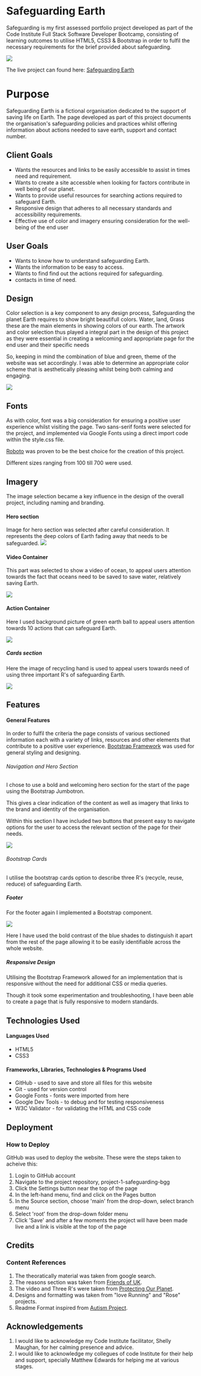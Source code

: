 # Safeguarding Earth
Safeguarding is my first assessed portfolio project developed as part of the Code Institute Full Stack Software Developer Bootcamp, consisting of learning outcomes to utilise HTML5, CSS3 & Bootstrap in order to fulfil the necessary requirements for the brief provided about safeguarding.

<img src="assets/images/main.png">


The live project can found here: <a href="https://madiha-babri.github.io/assignment/" rel="nofollow">Safeguarding Earth</a>
# Purpose 
Safeguarding Earth is a fictional organisation dedicated to the support of saving life on Earth. The page developed as part of this project documents the organisation's safeguarding policies and practices whilst offering information about actions needed to save earth, support and contact  number.

## Client Goals

+ Wants the resources and links to be easily accessible to assist in times need and requirement.
+ Wants to create a site accessble when looking for factors contribute in well being of our planet.
+ Wants to provide useful resources for searching actions required to safeguard Earth.
+ Responsive design that adheres to all necessary standards and accessibility requirements.
+ Effective use of color and imagery ensuring consideration for the well-being of the end user

## User Goals
+ Wants to know how to understand safeguarding Earth.
+ Wants the information to be easy to access.
+ Wants to find find out the actions required for safeguarding.
+ contacts in time of need.

## Design

Color selection is a key component to any design process, Safeguarding the planet Earth requires to show bright beautifull colors. Water, land, Grass these are the main elements in showing colors of our earth. The artwork and color selection thus played a integral part in the design of this project as they were essential in creating a welcoming and appropriate page for the end user and their specific needs

So, keeping in mind the combination of blue and green, theme of the website was set accordingly. I was able to determine an appropriate color scheme that is aesthetically pleasing whilst being both calming and engaging.

<img src="assets/images/20241023_132450.jpg">

## Fonts

As with color, font was a big consideration for ensuring a positive user experience whilst visiting the page.
Two sans-serif fonts were selected for the project, and implemented via Google Fonts using a direct import code within the style.css file.

<a href="https://fonts.google.com/specimen/Roboto" rel="nofollow">Roboto</a> was proven to be the best choice for the creation of this project.

Different sizes ranging from 100 till 700 were used.
## Imagery
The image selection became a key influence in the design of the overall project, including naming and branding.
#### Hero section
Image for hero section was selected after careful consideration. It represents the deep colors of Earth fading away that needs to be safeguarded.
<img src="assets/images/hero.png">

#### Video Container
This part was selected to show a video of ocean, to appeal users attention towards the fact that oceans need to be saved to save water, relatively saving Earth.

<img src="assets/images/video.png">

#### Action Container
Here I used background picture of green earth ball to appeal users attention towards 10 actions that can safeguard Earth.

<img src="assets/images/reasons.png">

##### Cards section
Here the image of recycling hand is used to appeal users towards need of using three important R's of safeguarding Earth.

<img src="assets/images/R.png">

## Features
#### General Features
In order to fulfil the criteria the page consists of various sectioned information each with a variety of links, resources and other elements that contribute to a positive user experience.
<a href="https://getbootstrap.com/docs/5.3/getting-started/introduction/">Bootstrap Framework</a> was used for general styling and designing. 

 ###### Navigation and Hero Section
 I chose to use a bold and welcoming hero section for the start of the page using the Bootstrap Jumbotron.

This gives a clear indication of the content as well as imagery that links to the brand and identity of the organisation.

Within this section I have included two buttons that present easy to navigate options for the user to access the relevant section of the page for their needs.

<img src="assets/images/navbar.png">

###### Bootstrap Cards
I utilise the bootstrap cards option to describe three R's (recycle, reuse, reduce) of safeguarding Earth.

##### Footer
For the footer again I implemented a Bootstrap component.

<img src="assets/images/footer.png">

Here I have used the bold contrast of the blue shades to distinguish it apart from the rest of the page allowing it to be easily identifiable across the whole website.

##### Responsive Design
Utilising the Bootstrap Framework allowed for an implementation that is responsive without the need for additional CSS or media queries.

Though it took some experimentation and troubleshooting, I have been able to create a page that is fully responsive to modern standards.

## Technologies Used
#### Languages Used
+ HTML5
+ CSS3
#### Frameworks, Libraries, Technologies & Programs Used
+ GitHub - used to save and store all files for this website
+ Git - used for version control
+ Google Fonts - fonts were imported from here
+ Google Dev Tools - to debug and for testing responsiveness
+ W3C Validator - for validating the HTML and CSS code
## Deployment
### How to Deploy
GitHub was used to deploy the website. These were the steps taken to acheive this:

1. Login to GitHub account
2. Navigate to the project repository, project-1-safeguarding-bgg
3. Click the Settings button near the top of the page
4. In the left-hand menu, find and click on the Pages button
5. In the Source section, choose 'main' from the drop-down, select branch menu
6. Select 'root' from the drop-down folder menu
7. Click 'Save' and after a few moments the project will have been made live and a link is visible at the top of the page

## Credits
### Content References
1. The theoratically material was taken from google search.
2. The reasons section was taken from <a href="https://friendsoftheearth.uk/">Friends of UK</a>.
3. The video and Three R's were taken from <a href="https://oceanservice.noaa.gov/ocean/earthday.html">Protecting Our Planet</a>.
4. Designs and formatting was taken from "love Running" and "Rose" projects.
5. Readme Format inspired from <a href="https://github.com/TheRickyroy/astronauts-for-autism/blob/main/README.md#ux-design">Autism Project</a>.


## Acknowledgements
1. I  would like to acknowledge my Code Institute facilitator, Shelly Maughan, for her calming presence and advice.
2.   I  would like to acknowledge my collegues of code Institute for their help and support, specially Matthew Edwards for helping me at various stages.
